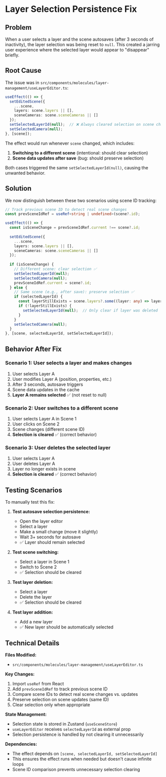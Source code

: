 # Layer Selection Persistence Fix

## Problem
When a user selects a layer and the scene autosaves (after 3 seconds of inactivity), the layer selection was being reset to `null`. This created a jarring user experience where the selected layer would appear to "disappear" briefly.

## Root Cause
The issue was in `src/components/molecules/layer-management/useLayerEditor.ts`:

```typescript
useEffect(() => {
  setEditedScene({
    ...scene,
    layers: scene.layers || [],
    sceneCameras: scene.sceneCameras || []
  });
  setSelectedLayerId(null);  // ❌ Always cleared selection on scene change
  setSelectedCamera(null);
}, [scene]);
```

The effect would run whenever `scene` changed, which includes:
1. **Switching to a different scene** (intentional: should clear selection)
2. **Scene data updates after save** (bug: should preserve selection)

Both cases triggered the same `setSelectedLayerId(null)`, causing the unwanted behavior.

## Solution
We now distinguish between these two scenarios using scene ID tracking:

```typescript
// Track previous scene ID to detect real scene changes
const prevSceneIdRef = useRef<string | undefined>(scene?.id);

useEffect(() => {
  const isSceneChange = prevSceneIdRef.current !== scene?.id;
  
  setEditedScene({
    ...scene,
    layers: scene.layers || [],
    sceneCameras: scene.sceneCameras || []
  });
  
  if (isSceneChange) {
    // Different scene: clear selection ✅
    setSelectedLayerId(null);
    setSelectedCamera(null);
    prevSceneIdRef.current = scene?.id;
  } else {
    // Same scene (e.g., after save): preserve selection ✅
    if (selectedLayerId) {
      const layerStillExists = scene.layers?.some((layer: any) => layer.id === selectedLayerId);
      if (!layerStillExists) {
        setSelectedLayerId(null);  // Only clear if layer was deleted
      }
    }
    setSelectedCamera(null);
  }
}, [scene, selectedLayerId, setSelectedLayerId]);
```

## Behavior After Fix

### Scenario 1: User selects a layer and makes changes
1. User selects Layer A
2. User modifies Layer A (position, properties, etc.)
3. After 3 seconds, autosave triggers
4. Scene data updates in the cache
5. **Layer A remains selected** ✅ (not reset to null)

### Scenario 2: User switches to a different scene
1. User selects Layer A in Scene 1
2. User clicks on Scene 2
3. Scene changes (different scene ID)
4. **Selection is cleared** ✅ (correct behavior)

### Scenario 3: User deletes the selected layer
1. User selects Layer A
2. User deletes Layer A
3. Layer no longer exists in scene
4. **Selection is cleared** ✅ (correct behavior)

## Testing Scenarios

To manually test this fix:

1. **Test autosave selection persistence:**
   - Open the layer editor
   - Select a layer
   - Make a small change (move it slightly)
   - Wait 3+ seconds for autosave
   - ✅ Layer should remain selected

2. **Test scene switching:**
   - Select a layer in Scene 1
   - Switch to Scene 2
   - ✅ Selection should be cleared

3. **Test layer deletion:**
   - Select a layer
   - Delete the layer
   - ✅ Selection should be cleared

4. **Test layer addition:**
   - Add a new layer
   - ✅ New layer should be automatically selected

## Technical Details

**Files Modified:**
- `src/components/molecules/layer-management/useLayerEditor.ts`

**Key Changes:**
1. Import `useRef` from React
2. Add `prevSceneIdRef` to track previous scene ID
3. Compare scene IDs to detect real scene changes vs. updates
4. Preserve selection on scene updates (same ID)
5. Clear selection only when appropriate

**State Management:**
- Selection state is stored in Zustand (`useSceneStore`)
- `useLayerEditor` receives `selectedLayerId` as external prop
- Selection persistence is handled by not clearing it unnecessarily

**Dependencies:**
- The effect depends on `[scene, selectedLayerId, setSelectedLayerId]`
- This ensures the effect runs when needed but doesn't cause infinite loops
- Scene ID comparison prevents unnecessary selection clearing
